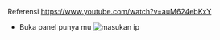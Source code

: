 
Referensi
https://www.youtube.com/watch?v=auM624ebKxY

- Buka panel punya mu
![masukan ip](https://user-images.githubusercontent.com/40717020/185724839-6f632634-88e5-46f8-bfd7-1262362b1d18.png)
